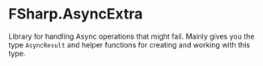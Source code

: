 # FSharp.AsyncExtra

Library for handling Async operations that might fail. Mainly gives you the type `AsyncResult` and helper functions for creating and working with this type.
